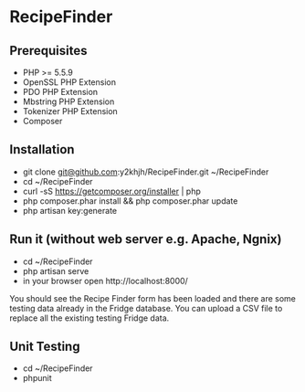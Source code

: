 # RecipeFinder

## Prerequisites

  * PHP >= 5.5.9
  * OpenSSL PHP Extension
  * PDO PHP Extension
  * Mbstring PHP Extension
  * Tokenizer PHP Extension
  * Composer

## Installation

  * git clone git@github.com:y2khjh/RecipeFinder.git ~/RecipeFinder
  * cd ~/RecipeFinder
  * curl -sS https://getcomposer.org/installer | php
  * php composer.phar install && php composer.phar update
  * php artisan key:generate

## Run it (without web server e.g. Apache, Ngnix)

  * cd ~/RecipeFinder
  * php artisan serve
  * in your browser open http://localhost:8000/
  
  You should see the Recipe Finder form has been loaded and there are some testing data already in the Fridge database.
  You can upload a CSV file to replace all the existing testing Fridge data.

## Unit Testing

  * cd ~/RecipeFinder
  * phpunit

